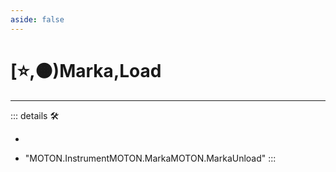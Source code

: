 ```yaml
---
aside: false
---
```

# [⭐,🟠)<labor>Marka</labor>,<motor>Load</motor>

---

<!-- =================================================== -->
<!-- =================================================== -->
<!-- =================================================== -->
<!-- =================================================== -->
<!-- =================================================== -->
::: details 🛠

-

- "MOTON.InstrumentMOTON.MarkaMOTON.MarkaUnload"
:::
